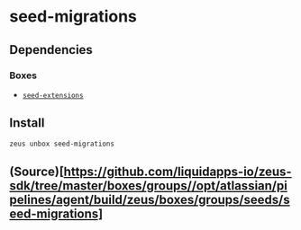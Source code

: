 
seed-migrations 
====================




## Dependencies
### Boxes
* [`seed-extensions`](seed-extensions.md)




## Install
```bash
zeus unbox seed-migrations
```







## (Source)[https://github.com/liquidapps-io/zeus-sdk/tree/master/boxes/groups//opt/atlassian/pipelines/agent/build/zeus/boxes/groups/seeds/seed-migrations]
